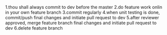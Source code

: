 1.thou shall always commit to dev before the master
2.do feature work onlin in your own feature branch
3.commit regularly
4.when unit testing is done, commit/push final changes and initiate pull request to dev
5.after reviewer approved, merge feature branch final changes and initiate pull request to dev
6.delete feature branch

